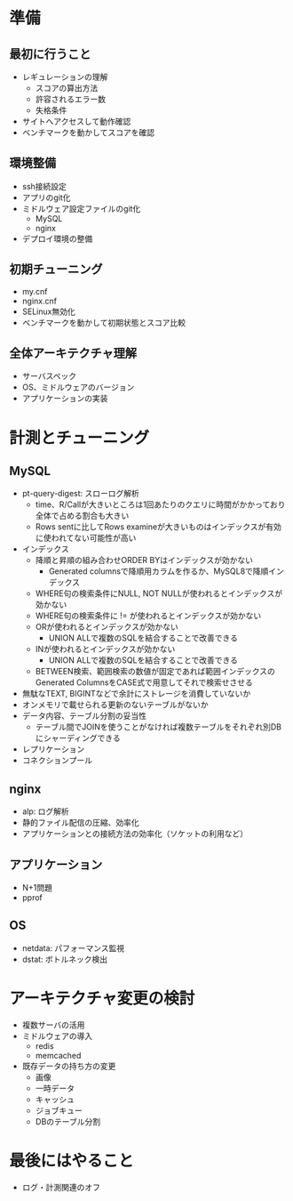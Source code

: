 # 準備
## 最初に行うこと
- レギュレーションの理解
    - スコアの算出方法
    - 許容されるエラー数
    - 失格条件
- サイトへアクセスして動作確認
- ベンチマークを動かしてスコアを確認

## 環境整備
- ssh接続設定
- アプリのgit化
- ミドルウェア設定ファイルのgit化
    - MySQL
    - nginx
- デプロイ環境の整備

## 初期チューニング
- my.cnf
- nginx.cnf
- SELinux無効化
- ベンチマークを動かして初期状態とスコア比較

## 全体アーキテクチャ理解
- サーバスペック
- OS、ミドルウェアのバージョン
- アプリケーションの実装

# 計測とチューニング
## MySQL
- pt-query-digest: スローログ解析
    - time、R/Callが大きいところは1回あたりのクエリに時間がかかっており全体で占める割合も大きい
    - Rows sentに比してRows examineが大きいものはインデックスが有効に使われてない可能性が高い
- インデックス
    - 降順と昇順の組み合わせORDER BYはインデックスが効かない
        - Generated columnsで降順用カラムを作るか、MySQL8で降順インデックス
    - WHERE句の検索条件にNULL, NOT NULLが使われるとインデックスが効かない
    - WHERE句の検索条件に != が使われるとインデックスが効かない
    - ORが使われるとインデックスが効かない
        - UNION ALLで複数のSQLを結合することで改善できる
    - INが使われるとインデックスが効かない
        - UNION ALLで複数のSQLを結合することで改善できる
    - BETWEEN検索、範囲検索の数値が固定であれば範囲インデックスのGenerated ColumnsをCASE式で用意してそれで検索せさせる
- 無駄なTEXT, BIGINTなどで余計にストレージを消費していないか
- オンメモリで載せられる更新のないテーブルがないか
- データ内容、テーブル分割の妥当性
    - テーブル間でJOINを使うことがなければ複数テーブルをそれぞれ別DBにシャーディングできる
- レプリケーション
- コネクションプール

## nginx
- alp: ログ解析
- 静的ファイル配信の圧縮、効率化
- アプリケーションとの接続方法の効率化（ソケットの利用など）

## アプリケーション
- N+1問題
- pprof

## OS
- netdata: パフォーマンス監視
- dstat: ボトルネック検出

# アーキテクチャ変更の検討
- 複数サーバの活用
- ミドルウェアの導入
    - redis
    - memcached
- 既存データの持ち方の変更
    - 画像
    - 一時データ
    - キャッシュ
    - ジョブキュー
    - DBのテーブル分割

# 最後にはやること
- ログ・計測関連のオフ

